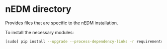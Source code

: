 nEDM directory
==============

Provides files that are specific to the nEDM installation.

To install the necessary modules:

```bash
[sudo] pip install --upgrade --process-dependency-links -r requirements.txt
```
